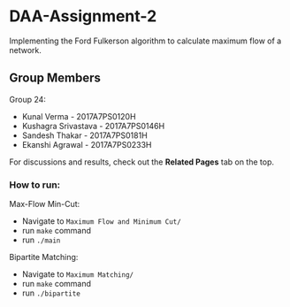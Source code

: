 # DAA-Assignment-2
Implementing the Ford Fulkerson algorithm to calculate maximum flow of a network.

## Group Members
Group 24:
- Kunal Verma - 2017A7PS0120H
- Kushagra Srivastava - 2017A7PS0146H
- Sandesh Thakar - 2017A7PS0181H
- Ekanshi Agrawal - 2017A7PS0233H


For discussions and results, check out the __Related Pages__ tab on the top.

### How to run:
Max-Flow Min-Cut:
- Navigate to `Maximum Flow and Minimum Cut/`
- run `make` command
- run `./main`

Bipartite Matching:
- Navigate to `Maximum Matching/`
- run `make` command
- run `./bipartite`
